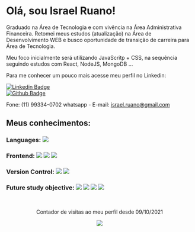 # Olá, sou Israel Ruano!

Graduado na Área de Tecnologia e com vivência na Área Administrativa Financeira.
Retomei meus estudos (atualização) na Área de Desenvolvimento WEB e busco oportunidade de transição de carreira para Área de Tecnologia.

Meu foco inicialmente será utilizando JavaScritp + CSS, na sequência seguindo estudos com React, NodeJS, MongoDB ...

Para me conhecer um pouco mais acesse meu perfil no Linkedin:

[![Linkedin Badge](https://img.shields.io/badge/-LinkedIn-blue?style=flat-square&logo=Linkedin&logoColor=white&link=https://www.linkedin.com/in/israelruanotavares)](https://www.linkedin.com/in/israelruanotavares/)
<br>
[![Github Badge](https://img.shields.io/badge/-Github-000?style=flat-square&logo=Github&logoColor=white&link=https://github.com/ruanodev)](https://github.com/ruanodev)

Fone: (11) 99334-0702 whatsapp - E-mail: israel.ruano@gmail.com

## Meus conhecimentos:

### Languages: <img src="https://img.shields.io/badge/javascript%20-%23323330.svg?&style=for-the-badge&logo=javascript&logoColor=%23F7DF1E"/>

### Frontend: <img src="https://img.shields.io/badge/html5%20-%23E34F26.svg?&style=for-the-badge&logo=html5&logoColor=white"/> <img src="https://img.shields.io/badge/css3%20-%231572B6.svg?&style=for-the-badge&logo=css3&logoColor=white"/> <img src="https://img.shields.io/badge/Wordpress-6.1.1-blue?&style=for-the-badge&logo=html5&logoColor=white"/>

### Version Control: <img src="https://img.shields.io/badge/git%20-F05032.svg?&style=for-the-badge&logo=git&logoColor=white"/> <img src="https://img.shields.io/badge/github%20-%23121011.svg?&style=for-the-badge&logo=github&logoColor=white"/>

### Future study objective: <img src="https://img.shields.io/badge/react%20-%2320232a.svg?&style=for-the-badge&logo=react&logoColor=%2361DAFB"/> <img src="https://img.shields.io/badge/node.js%20-%2343853D.svg?&style=for-the-badge&logo=node.js&logoColor=white"/> <img src="https://img.shields.io/badge/mongodb%20-%2320232a.svg?&style=for-the-badge&logo=mongodb&logoColor"/> <img src="https://img.shields.io/badge/kafka%20-%2320232a.svg?&style=for-the-badge&logo=kafka&logoColor"/>

<br>
<p align="center"> Contador de visitas ao meu perfil desde 09/10/2021 </p>
<p align="center"><img alingn="center" src="https://profile-counter.glitch.me/ruanodev/count.svg" /></p>
